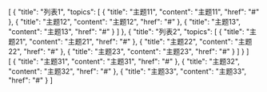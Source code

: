 <univ-topic-page title="主题">
[
    {
        "title": "列表1",
        "topics": [
            {
                "title": "主题11",
                "content": "主题11",
                "href": "#"
            },
            {
                "title": "主题12",
                "content": "主题12",
                "href": "#"
            },
            {
                "title": "主题13",
                "content": "主题13",
                "href": "#"
            }
        ]
    },
    {
        "title": "列表2",
        "topics": [
            {
                "title": "主题21",
                "content": "主题21",
                "href": "#"
            },
            {
                "title": "主题22",
                "content": "主题22",
                "href": "#"
            },
            {
                "title": "主题23",
                "content": "主题23",
                "href": "#"
            }
        ]
    }
]
</univ-topic-page>

<article class="center-layout">
<univ-topic-pane>
[
    {
        "title": "主题31",
        "content": "主题31",
        "href": "#"
    },
    {
        "title": "主题32",
        "content": "主题32",
        "href": "#"
    },
    {
        "title": "主题33",
        "content": "主题33",
        "href": "#"
    }
]
</univ-topic-pane>
</article>
